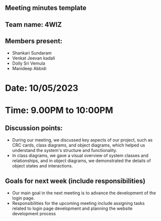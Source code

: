 ## Meeting minutes template

## Team name: 4WIZ

## Members present:
- Shankari Sundaram
- Venkat Jeevan kadali
- Dolly Sri Vemula
- Manideep Abbidi

# Date: 10/05/2023
# Time: 9.00PM to 10:00PM

## Discussion points:
 - During our meeting, we discussed key aspects of our project, such as CRC cards, class diagrams, and object diagrams, which helped us understand the system's structure and functionality.
 - In class diagrams, we gave a visual overview of system classes and relationships, and in object diagrams, we demonstrated the details of object states and interactions.

## Goals for next week (include responsibilities)
 - 	Our main goal in the next meeting is to advance the development of the login page.
 -	Responsibilities for the upcoming meeting include assigning tasks related to login page development and planning the website development process
